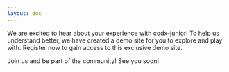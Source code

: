 ```yaml
---
layout: doc
---
```

We are excited to hear about your experience with codx-junior! To help us understand better, we have created a demo site for you to explore and play with. Register now to gain access to this exclusive demo site.

Join us and be part of the community! See you soon!

<RegisterForm />